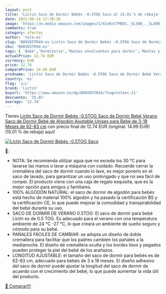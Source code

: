 ```yaml
---
layout: post
title: 'Lictin Saco de Dormir Bebés -0.5TOG Saco al 15.01 % de rebaja'
date: 2021-08-14 17:30:36
image: 'https://m.media-amazon.com/images/I/41nKnt7PB5S._SL500_._SL400_.jpg'
comments: true
category: ofertas
author: 'tole.es'
slug: 'B08VD5TR44-es Lictin Saco de Dormir Bebés -0.5TOG Saco de Dormir Bebé...'
sku: 'B08VD5TR44-es'
tags: [ 'Bebé','Dormitorio','Mantas envolventes para dormir','Mantas y mantitas para bebés','Ropa de cama','bebé','bebés','lictin', ]
actualPrice: 12.74 EUR
currency: EUR
price: 12.74
comparePrice: 14.99 EUR
prodname: 'Lictin Saco de Dormir Bebés -0.5TOG Saco de Dormir Bebé Verano Saco de Dormir Bebé de Algodón Ajustable Unisex para Bebé de 3-18 Meses de 62-83 cm'
country: 'es'
flag: '🇪🇸'
brand: 'Lictin'
buyurl: 'https://www.amazon.es/dp/B08VD5TR44/?tag=tolees-21'
descuento: '15.01'
average: '12.74'
---
```


Tienes [Lictin Saco de Dormir Bebés -0.5TOG Saco de Dormir Bebé Verano Saco de Dormir Bebé de Algodón Ajustable Unisex para Bebé de 3-18 Meses de 62-83 cm](https://www.amazon.es/dp/B08VD5TR44/?tag=tolees-21) con precio final de  12.74 EUR (original: 14.99 EUR) (15.01 %  de rebaja) aqui!

[![Lictin Saco de Dormir Bebés -0.5TOG Saco](https://m.media-amazon.com/images/I/41nKnt7PB5S._SL500_._SL400_.jpg)](https://www.amazon.es/dp/B08VD5TR44/?tag=tolees-21)

🔎:

- NOTA: Se recomienda utilizar agua que no exceda los 30 ℃ para lavarse las manos o lavar a máquina con cuidado. Recuerde cerrar la cremallera del saco de dormir cuando lo lave, es mejor ponerlo en el saco de lavado, para garantizar un uso prolongado y que no sea fácil de romper. El producto viene con una caja de regalo exquisita, que es la mejor opción para amigos y familiares.
- 100% ALGODÓN NATURAL: el saco de dormir de algodón para bebés está hecho de material 100% algodón y ha pasado la certificación BS y la certificación CE, lo que puede mejorar la comodidad y transpirabilidad del bebé durante su uso.
- SACO DE DORMIR DE VERANO 0.5TOG: El saco de dormir para bebé Lictin es de 0.5 TOG. Es adecuado para el verano con una temperatura ambiente de 24 ℃ -27 ℃, lo que creará un ambiente de sueño seguro y cómodo para su bebé.
- PAÑALES FÁCILES DE CAMBIAR: se adopta un diseño de doble cremallera para facilitar que los padres cambien los pañales a la medianoche. El diseño de cremallera oculta y los bordes lisos y pegados pueden proteger la piel del bebé de los arañazos.
- LONGITUD AJUSTABLE: el tamaño del saco de dormir para bebés es de 62-83 cm, adecuado para bebés de 3 a 18 meses. El diseño adhesivo del saco de dormir puede ajustar la longitud del saco de dormir de acuerdo con el crecimiento del bebé, lo que puede aumentar la vida útil del producto.

[🛒 Comprar!!!](https://www.amazon.es/dp/B08VD5TR44/?tag=tolees-21)
